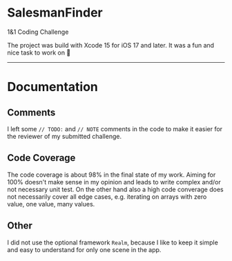 # SalesmanFinder

1&1 Coding Challenge

The project was build with Xcode 15 for iOS 17 and later. It was a fun and nice task to work on 🥳

---

# Documentation

## Comments
I left some `// TODO:` and `// NOTE` comments in the code to make it easier for the reviewer of my submitted challenge.

## Code Coverage
The code coverage is about 98% in the final state of my work. Aiming for 100% doesn't make sense in my opinion and leads to write complex and/or not necessary unit test. On the other hand also a high code converage does not necessarily cover all edge cases, e.g. iterating on arrays with zero value, one value, many values.

## Other
I did not use the optional framework `Realm`, because I like to keep it simple and easy to understand for only one scene in the app.
